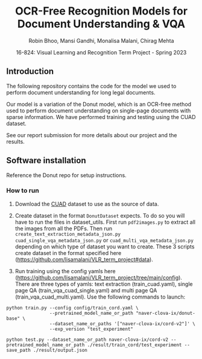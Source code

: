 <div align="center">
    
# OCR-Free Recognition Models for Document Understanding & VQA

Robin Bhoo, Mansi Gandhi, Monalisa Malani, Chirag Mehta

16-824: Visual Learning and Recognition Term Project - Spring 2023

</div>

## Introduction

The following repository contains the code for the model we used to perform document understanding for long legal documents.

Our model is a variation of the Donut model, which is an OCR-free method used to perform document understanding on single-page documents with sparse information. We have performed training and testing using the CUAD dataset.

See our report submission for more details about our project and the results.

## Software installation

Reference the Donut repo for setup instructions.

### How to run

1. Download the [CUAD](https://www.atticusprojectai.org/cuad) dataset to use as the source of data.

2. Create dataset in the format `DonutDataset` expects. To do so you will have to run the files in dataset_utils. First run `pdf2images.py` to extract all the images from all the PDFs. Then run `create_text_extraction_metadata_json.py` `cuad_single_vqa_metadata_json.py` or `cuad_multi_vqa_metadata_json.py` depending on which type of dataset you want to create. These 3 scripts create dataset in the format specified here (https://github.com/lisamalani/VLR_term_project#data).

3. Run training using the config yamls here (https://github.com/lisamalani/VLR_term_project/tree/main/config). There are three types of yamls: text extraction (train_cuad.yaml), single page QA (train_vqa_cuad_single.yaml) and multi page QA (train_vqa_cuad_multi.yaml). Use the following commands to launch:

```
python train.py --config config/train_cord.yaml \
                --pretrained_model_name_or_path "naver-clova-ix/donut-base" \
                --dataset_name_or_paths '["naver-clova-ix/cord-v2"]' \
                --exp_version "test_experiment"
```

```
python test.py --dataset_name_or_path naver-clova-ix/cord-v2 --pretrained_model_name_or_path ./result/train_cord/test_experiment --save_path ./result/output.json
```
